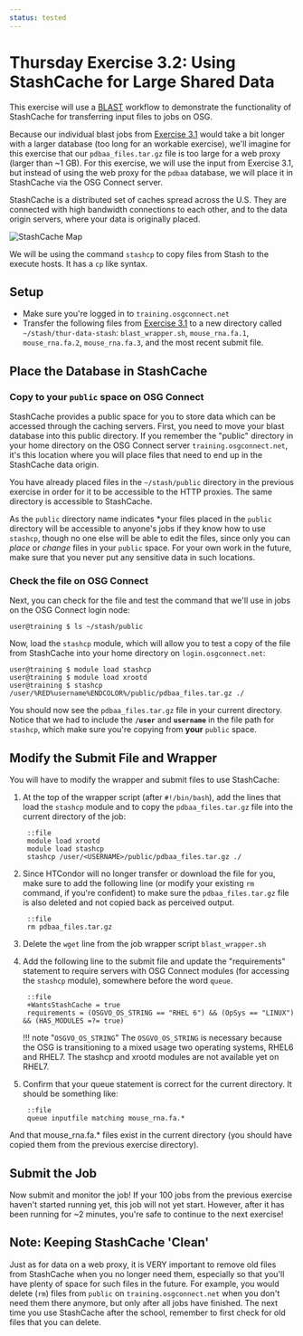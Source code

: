 ```yaml
---
status: tested
---
```


Thursday Exercise 3.2: Using StashCache for Large Shared Data
=============================================================


This exercise will use a [BLAST](http://blast.ncbi.nlm.nih.gov/Blast.cgi?CMD=Web&PAGE_TYPE=BlastHome) workflow to demonstrate the functionality of StashCache for transferring input files to jobs on OSG.

Because our individual blast jobs from [Exercise 3.1](/materials/day4/part3-ex1-blast-proxy) would take a bit longer with a larger database (too long for an workable exercise), we'll imagine for this exercise that our `pdbaa_files.tar.gz` file is too large for a web proxy (larger than ~1 GB). For this exercise, we will use the input from Exercise 3.1, but instead of using the web proxy for the `pdbaa` database, we will place it in StashCache via the OSG Connect server.

StashCache is a distributed set of caches spread across the U.S. They are connected with high bandwidth connections to each other, and to the data origin servers, where your data is originally placed.

![StashCache Map](/materials/day4/files/osgus18-day4-part3-ex2-stash-cache-map.png)

We will be using the command `stashcp` to copy files from Stash to the execute hosts.  It has a `cp` like syntax.

Setup
-----

-   Make sure you're logged in to `training.osgconnect.net`
-   Transfer the following files from [Exercise 3.1](/materials/day4/part3-ex1-blast-proxy.md) to a new directory called `~/stash/thur-data-stash`: `blast_wrapper.sh`, `mouse_rna.fa.1`, `mouse_rna.fa.2`, `mouse_rna.fa.3`, and the most recent submit file.

Place the Database in StashCache
--------------------------------

### Copy to your `public` space on OSG Connect

StashCache provides a public space for you to store data which can be accessed through the caching servers. First, you need to move your blast database into this public directory. If you remember the "public" directory in your home directory on the OSG Connect server `training.osgconnect.net`, it's this location where you will place files that need to end up in the StashCache data origin.

You have already placed files in the `~/stash/public` directory in the previous exercise in order for it to be accessible to the HTTP proxies. The same directory is accessible to StashCache.

As the `public` directory name indicates \*your files placed in the `public` directory will be accessible to anyone's jobs if they know how to use `stashcp`, though no one else will be able to edit the files, since only you can *place* or *change* files in your `public` space. For your own work in the future, make sure that you never put any sensitive data in such locations.

### Check the file on OSG Connect

Next, you can check for the file and test the command that we'll use in jobs on the OSG Connect login node:

``` console
user@training $ ls ~/stash/public
```

Now, load the `stashcp` module, which will allow you to test a copy of the file from StashCache into your home directory on `login.osgconnect.net`:

``` console
user@training $ module load stashcp
user@training $ module load xrootd
user@training $ stashcp /user/%RED%username%ENDCOLOR%/public/pdbaa_files.tar.gz ./
```

You should now see the `pdbaa_files.tar.gz` file in your current directory. Notice that we had to include the **`/user`** and **`username`** in the file path for `stashcp`, which make sure you're copying from **your** `public` space.

Modify the Submit File and Wrapper
----------------------------------

You will have to modify the wrapper and submit files to use StashCache:

1. At the top of the wrapper script (after `#!/bin/bash`), add the lines that load the `stashcp` module and to copy the `pdbaa_files.tar.gz` file into the current directory of the job:

        ::file
        module load xrootd
        module load stashcp
        stashcp /user/<USERNAME>/public/pdbaa_files.tar.gz ./

2. Since HTCondor will no longer transfer or download the file for you, make sure to add the following line (or modify your existing `rm` command, if you're confident) to make sure the `pdbaa_files.tar.gz` file is also deleted and not copied back as perceived output.

        ::file
        rm pdbaa_files.tar.gz


3. Delete the `wget` line from the job wrapper script `blast_wrapper.sh`

4. Add the following line to the submit file and update the "requirements" statement to require servers with OSG Connect modules (for accessing the `stashcp` module), somewhere before the word `queue`.

        ::file
        +WantsStashCache = true
        requirements = (OSGVO_OS_STRING == "RHEL 6") && (OpSys == "LINUX") && (HAS_MODULES =?= true)

    !!! note "`OSGVO_OS_STRING`"
        The `OSGVO_OS_STRING` is necessary because the OSG is transitioning to a mixed usage two operating systems, RHEL6 and RHEL7. The stashcp and xrootd modules are not available yet on RHEL7.

5. Confirm that your queue statement is correct for the current directory. It should be something like:

        ::file
        queue inputfile matching mouse_rna.fa.*

And that mouse\_rna.fa.\* files exist in the current directory (you should have copied them from the previous exercise directory).

Submit the Job
--------------

Now submit and monitor the job! If your 100 jobs from the previous exercise haven't started running yet, this job will not yet start. However, after it has been running for ~2 minutes, you're safe to continue to the next exercise!

Note: Keeping StashCache 'Clean'
--------------------------------

Just as for data on a web proxy, it is VERY important to remove old files from StashCache when you no longer need them, especially so that you'll have plenty of space for such files in the future. For example, you would delete (`rm`) files from `public` on `training.osgconnect.net` when you don't need them there anymore, but only after all jobs have finished. The next time you use StashCache after the school, remember to first check for old files that you can delete.


